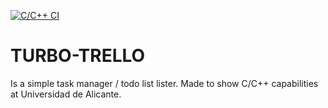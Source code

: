 [![C/C++ CI](https://github.com/mmorales99/tubo-trello/actions/workflows/c-cpp.yml/badge.svg?branch=master)](https://github.com/mmorales99/tubo-trello/actions/workflows/c-cpp.yml)



# TURBO-TRELLO

Is a simple task manager / todo list lister.
Made to show C/C++ capabilities at Universidad de Alicante.

